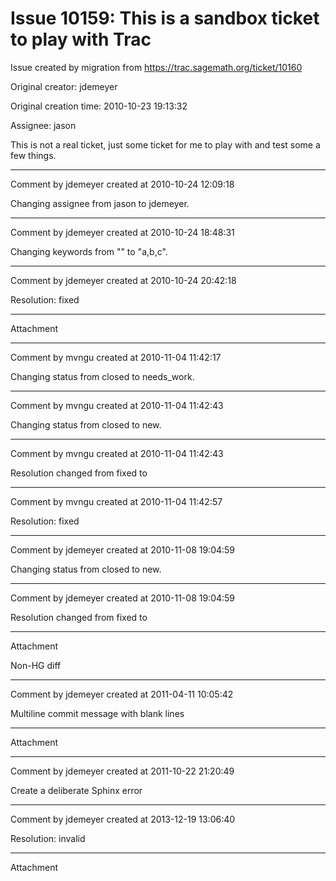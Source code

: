 # Issue 10159: This is a sandbox ticket to play with Trac

Issue created by migration from https://trac.sagemath.org/ticket/10160

Original creator: jdemeyer

Original creation time: 2010-10-23 19:13:32

Assignee: jason

This is not a real ticket, just some ticket for me to play with and test some a few things.


---

Comment by jdemeyer created at 2010-10-24 12:09:18

Changing assignee from jason to jdemeyer.


---

Comment by jdemeyer created at 2010-10-24 18:48:31

Changing keywords from "" to "a,b,c".


---

Comment by jdemeyer created at 2010-10-24 20:42:18

Resolution: fixed


---

Attachment


---

Comment by mvngu created at 2010-11-04 11:42:17

Changing status from closed to needs_work.


---

Comment by mvngu created at 2010-11-04 11:42:43

Changing status from closed to new.


---

Comment by mvngu created at 2010-11-04 11:42:43

Resolution changed from fixed to 


---

Comment by mvngu created at 2010-11-04 11:42:57

Resolution: fixed


---

Comment by jdemeyer created at 2010-11-08 19:04:59

Changing status from closed to new.


---

Comment by jdemeyer created at 2010-11-08 19:04:59

Resolution changed from fixed to 


---

Attachment

Non-HG diff


---

Comment by jdemeyer created at 2011-04-11 10:05:42

Multiline commit message with blank lines


---

Attachment


---

Comment by jdemeyer created at 2011-10-22 21:20:49

Create a deliberate Sphinx error


---

Comment by jdemeyer created at 2013-12-19 13:06:40

Resolution: invalid


---

Attachment
